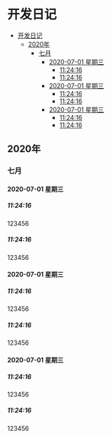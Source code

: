 # 开发日记

<!-- @import "[TOC]" {cmd="toc" depthFrom=1 depthTo=6 orderedList=false} -->

<!-- code_chunk_output -->

- [开发日记](#开发日记)
  - [2020年](#2020年)
    - [七月](#七月)
      - [2020-07-01 星期三](#2020-07-01-星期三)
        - [11:24:16](#112416)
        - [11:24:16](#112416-1)
      - [2020-07-01 星期三](#2020-07-01-星期三-1)
        - [11:24:16](#112416-2)
        - [11:24:16](#112416-3)
      - [2020-07-01 星期三](#2020-07-01-星期三-2)
        - [11:24:16](#112416-4)
        - [11:24:16](#112416-5)

<!-- /code_chunk_output -->

## 2020年

### 七月

#### 2020-07-01 星期三 

##### 11:24:16
123456
##### 11:24:16
123456

#### 2020-07-01 星期三 

##### 11:24:16
123456
##### 11:24:16
123456

#### 2020-07-01 星期三 

##### 11:24:16
123456
##### 11:24:16
123456


